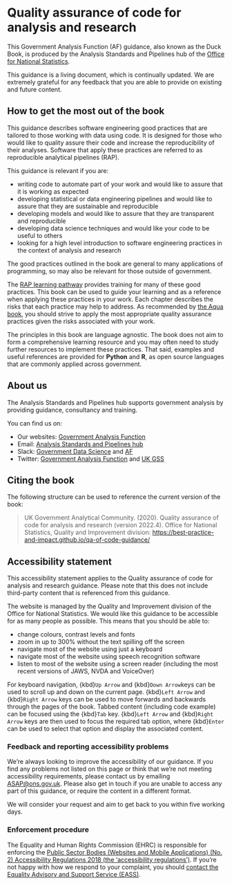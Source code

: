 # Quality assurance of code for analysis and research

This Government Analysis Function (AF) guidance, also known as the Duck Book, is produced by the Analysis Standards and Pipelines hub of the [Office for National Statistics](https://www.ons.gov.uk).

This guidance is a living document, which is continually updated. We are extremely grateful for any feedback that you are able to provide on existing and future content.

## How to get the most out of the book

This guidance describes software engineering good practices that are tailored to those working with data using code. It is designed for those who would like to quality assure their code and increase the reproducibility of their analyses. Software that apply these practices are referred to as reproducible analytical pipelines (RAP).

 This guidance is relevant if you are:
- writing code to automate part of your work and would like to assure that it is working as expected
- developing statistical or data engineering pipelines and would like to assure that they are sustainable and reproducible
- developing models and would like to assure that they are transparent and reproducible
- developing data science techniques and would like your code to be useful to others
- looking for a high level introduction to software engineering practices in the context of analysis and research

The good practices outlined in the book are general to many applications of programming, so may also be relevant for those outside of government.

The [RAP learning pathway](https://learninghub.ons.gov.uk/totara/program/view.php?id=6) provides training for many of these good practices. This book can be used to guide your learning and as a reference when applying these practices in your work. Each chapter describes the risks that each practice may help to address. As recommended by [the Aqua book](https://www.gov.uk/government/publications/the-aqua-book-guidance-on-producing-quality-analysis-for-government), you should strive to apply the most appropriate quality assurance practices given the risks associated with your work.

The principles in this book are language agnostic. The book does not aim to form a comprehensive learning resource and you may often need to study further resources to implement these practices. That said, examples and useful references are provided for **Python** and **R**, as open source languages that are commonly applied across government.

## About us

The Analysis Standards and Pipelines hub supports government analysis by providing guidance, consultancy and training.

You can find us on:
- Our websites: [Government Analysis Function](https://www.gov.uk/government/organisations/government-analysis-function)
- Email: [Analysis Standards and Pipelines hub](mailto:ASAP@ons.gov.uk)
- Slack: [Government Data Science](https://govdatascience.slack.com) and [AF](https://gov-stats-service.slack.com)
- Twitter: [Government Analysis Function](https://twitter.com/gov_analysis) and [UK GSS](https://twitter.com/ukgss)

## Citing the book

The following structure can be used to reference the current version of the book:

> UK Government Analytical Community. (2020). Quality assurance of code for analysis and research (version 2022.4). Office for National Statistics, Quality and Improvement division: https://best-practice-and-impact.github.io/qa-of-code-guidance/

## Accessibility statement

This accessibility statement applies to the Quality assurance of code for analysis and research guidance. Please note that this does not include third-party content that is referenced from this guidance.

The website is managed by the Quality and Improvement division of the Office for National Statistics. We would like this guidance to be accessible for as many people as possible. This means that you should be able to:
* change colours, contrast levels and fonts
* zoom in up to 300% without the text spilling off the screen
* navigate most of the website using just a keyboard
* navigate most of the website using speech recognition software
* listen to most of the website using a screen reader (including the most recent versions of JAWS, NVDA and VoiceOver)

For keyboard navigation, {kbd}`Up Arrow` and {kbd}`Down Arrow`keys can be used to scroll up and down on the current page. {kbd}`Left Arrow` and {kbd}`Right Arrow` keys can be used to move forwards and backwards through the pages of the book. Tabbed content (including code example) can be focused using the {kbd}`Tab` key. {kbd}`Left Arrow` and {kbd}`Right Arrow` keys are then used to focus the required tab option, where {kbd}`Enter` can be used to select that option and display the associated content.


### Feedback and reporting accessibility problems

We’re always looking to improve the accessibility of our guidance. If you find any problems not listed on this page or think that we’re not meeting accessibility requirements, please contact us by emailing [ASAP@ons.gov.uk](mailto:ASAPn@ons.gov.uk). Please also get in touch if you are unable to access any part of this guidance, or require the content in a different format.

We will consider your request and aim to get back to you within five working days.


### Enforcement procedure

The Equality and Human Rights Commission (EHRC) is responsible for enforcing the [Public Sector Bodies (Websites and Mobile Applications) (No. 2) Accessibility Regulations 2018 (the ‘accessibility regulations’)](https://www.legislation.gov.uk/uksi/2018/952/made). If you’re not happy with how we respond to your complaint, you should [contact the Equality Advisory and Support Service (EASS)](https://www.equalityadvisoryservice.com/).
